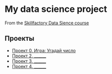 # My data science project
From the [Skillfactory Data Sience course](http://skillfactory.ru/data-scientist)

## Проекты

* [Проект 0. Игра: Угадай число](https://github.com/AlexSeD1/sf_data_science/tree/main/project_0)
* [Проект 2. ______](_____)
* [Проект 3. ______](_____)
* [Проект 4. ______](_____)